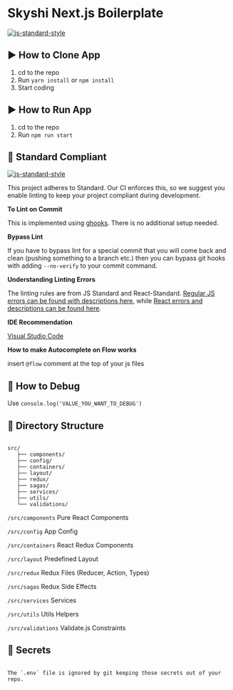 #  Skyshi Next.js Boilerplate
[![js-standard-style](https://img.shields.io/badge/code%20style-standard-brightgreen.svg?style=flat)](http://standardjs.com/)


## :arrow_forward: How to Clone App

1. cd to the repo
2. Run `yarn install` or `npm install`
3. Start coding

## :arrow_forward: How to Run App

1. cd to the repo
2. Run `npm run start`

## :no_entry_sign: Standard Compliant

[![js-standard-style](https://cdn.rawgit.com/feross/standard/master/badge.svg)](https://github.com/feross/standard)

This project adheres to Standard.  Our CI enforces this, so we suggest you enable linting to keep your project compliant during development.

**To Lint on Commit**

This is implemented using [ghooks](https://github.com/gtramontina/ghooks). There is no additional setup needed.

**Bypass Lint**

If you have to bypass lint for a special commit that you will come back and clean (pushing something to a branch etc.) then you can bypass git hooks with adding `--no-verify` to your commit command.

**Understanding Linting Errors**

The linting rules are from JS Standard and React-Standard.  [Regular JS errors can be found with descriptions here](http://eslint.org/docs/rules/), while [React errors and descriptions can be found here](https://github.com/yannickcr/eslint-plugin-react).

**IDE Recommendation**

[Visual Studio Code](https://code.visualstudio.com/)

**How to make Autocomplete on Flow works**

insert `@flow` comment at the top of your js files

## :penguin: How to Debug

Use `console.log('VALUE_YOU_WANT_TO_DEBUG')`
## :open_file_folder: Directory Structure
```

src/
   ├── components/
   ├── config/
   ├── containers/
   ├── layout/
   ├── redux/
   ├── sagas/
   ├── services/
   ├── utils/
   └── validations/
```

`/src/components` Pure React Components

`/src/config` App Config

`/src/containers` React Redux Components

`/src/layout` Predefined Layout

`/src/redux` Redux Files (Reducer, Action, Types)

`/src/sagas` Redux Side Effects

`/src/services` Services

`/src/utils` Utils Helpers

`/src/validations` Validate.js Constraints

## :closed_lock_with_key: Secrets

```

The `.env` file is ignored by git keeping those secrets out of your repo.
